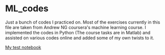 # ML_codes
Just a bunch of codes I practiced on.
Most of the exercises currently in this file are taken from Andrew NG coursera's machine learning course.
I implemented the codes in Python (The course tasks are in Matlab) and assisted on various codes online and added some of my own twists to it.

<a href="http://nbviewer.jupyter.org/gist/Z30G0D/62196e42a52fb43902a0961f0686a251">My test notebook</a>
